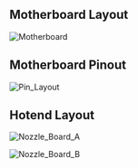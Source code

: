 ## Motherboard Layout

![Motherboard](https://github-production-user-asset-6210df.s3.amazonaws.com/12702322/268450850-66faca9f-fd78-4926-8e3f-dc0efcbc67d5.png)

## Motherboard Pinout

![Pin_Layout](https://github.com/Guilouz/Creality-K1-and-K1-Max/assets/12702322/685e6ed8-4679-4e40-9360-42f975c7d467)

## Hotend Layout

![Nozzle_Board_A](https://github.com/Guilouz/Creality-K1-and-K1-Max/assets/12702322/35c17806-71dc-423e-88ec-384620b8d88b)


![Nozzle_Board_B](https://github.com/Guilouz/Creality-K1-and-K1-Max/assets/12702322/342bdcf8-65b6-449d-8d96-c79fcd0eda41)

<br />